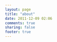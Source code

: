 ```yaml
---
layout: page
title: "about"
date: 2011-12-09 02:06
comments: true
sharing: false 
footer: true
---
```

